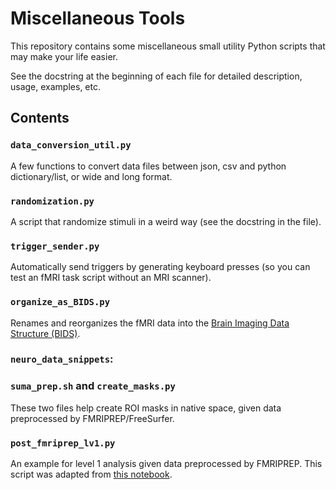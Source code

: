 # Miscellaneous Tools
This repository contains some miscellaneous small utility Python scripts that may make your life easier.

See the docstring at the beginning of each file for detailed description, usage, examples, etc.

## Contents
### `data_conversion_util.py`
A few functions to convert data files between json, csv and python dictionary/list, or wide and long format.

### `randomization.py`
A script that randomize stimuli in a weird way (see the docstring in the file).

### `trigger_sender.py`
Automatically send triggers by generating keyboard presses (so you can test an fMRI task script without an MRI scanner).

### `organize_as_BIDS.py`
Renames and reorganizes the fMRI data into the [Brain Imaging Data Structure (BIDS)](https://www.nature.com/articles/sdata201644).


### `neuro_data_snippets`:

### `suma_prep.sh` and `create_masks.py`
These two files help create ROI masks in native space, given data preprocessed by FMRIPREP/FreeSurfer.

### `post_fmriprep_lv1.py`
An example for level 1 analysis given data preprocessed by FMRIPREP. This script was adapted from [this notebook](https://github.com/poldrack/fmri-analysis-vm/blob/master/analysis/postFMRIPREPmodelling/First%20and%20Second%20Level%20Modeling%20(FSL).ipynb).
